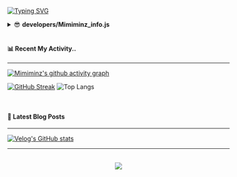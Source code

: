 [![Typing SVG](https://readme-typing-svg.demolab.com?font=Sriracha&weight=400&size=60&duration=5001&pause=1000&color=6A5ACD&center=true&vCenter=true&width=900&height=300&lines=Hello+World!+I'm+Minz+👀;I'm+currently+learing+mobile)](https://git.io/typing-svg)


<details>
<summary>😎 <b>developers/Mimiminz_info.js</b></summary>
<div markdown="1">
	
  ```javascript
  let JoMinJu = {
	name = '조민주',
	age = 24,
	nationality = 'Korea',
	gender = 'Female',
	skills = ['HTML', 'CSS', 'React',
	'Javascript', 'Typescript', 'Dart']
  }
  ```
</div>
</details><br/>

#### 📊 Recent My Activity..
<hr/>

[![Mimiminz's github activity graph](https://github-readme-activity-graph.vercel.app/graph?username=Mimiminz&bg_color=020715&color=8A2BE2&line=8A2BE2&point=8977ad&area=true&hide_border=true)](https://github.com/ashutosh00710/github-readme-activity-graph)

[![GitHub Streak](https://streak-stats.demolab.com?user=Mimiminz&mode=weekly&card_width=500&background=020715&stroke=8A2BE2&ring=8A2BE2&fire=9400D3&excludeDaysLabel=6A5ACD&sideLabels=928AFA&currStreakNum=9C31FF&sideNums=9C31FF&dates=928AFA&currStreakLabel=928AFA)](https://git.io/streak-stats)
![Top Langs](https://github-readme-stats.vercel.app/api/top-langs/?username=Mimiminz&layout=compact&bg_color=020715&card_width=500&text_color=E6E5FA&title_color=6A5ACD)


<br/>

#### 📕 Latest Blog Posts  
<hr/>

<!-- BLOG-POST-LIST:START -->
[![Velog's GitHub stats](https://velog-readme-stats.vercel.app/api?name=pida6716&color=dark)](https://github.com/Mimiminz/velog-readme-stats)
<!-- BLOG-POST-LIST:END -->  

<hr/>
<br/>  
<div align="center">
<img src="https://komarev.com/ghpvc/?username=Mimiminz&&style=flat-square&color=8A2BE2"/>
</div>  
  
<br/>  
